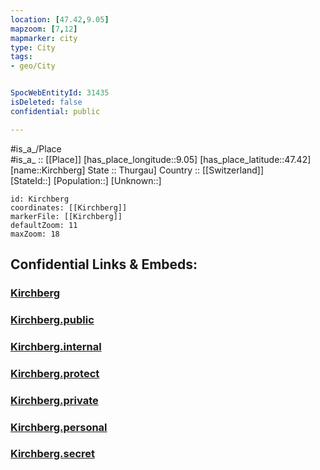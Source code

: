 ```yaml
---
location: [47.42,9.05] 
mapzoom: [7,12] 
mapmarker: city 
type: City
tags:
- geo/City


SpocWebEntityId: 31435
isDeleted: false
confidential: public

---
```

#is_a_/Place  
#is_a_ :: [[Place]] 
[has_place_longitude::9.05] 
[has_place_latitude::47.42] 
[name::Kirchberg] 
State :: Thurgau] 
Country :: [[Switzerland]]  
[StateId::] 
[Population::] 
[Unknown::] 


```leaflet
id: Kirchberg
coordinates: [[Kirchberg]] 
markerFile: [[Kirchberg]] 
defaultZoom: 11 
maxZoom: 18
```


## Confidential Links & Embeds: 

### [Kirchberg](/_Standards/Earth/Continent/Europe/Europe~Central/Switzerland/Switzerland~Cantons/St.Gallen,Canton/City/Kirchberg.md) 

### [Kirchberg.public](/_public/Earth/Continent/Europe/Europe~Central/Switzerland/Switzerland~Cantons/St.Gallen,Canton/City/Kirchberg.public.md) 

### [Kirchberg.internal](/_internal/Earth/Continent/Europe/Europe~Central/Switzerland/Switzerland~Cantons/St.Gallen,Canton/City/Kirchberg.internal.md) 

### [Kirchberg.protect](/_protect/Earth/Continent/Europe/Europe~Central/Switzerland/Switzerland~Cantons/St.Gallen,Canton/City/Kirchberg.protect.md) 

### [Kirchberg.private](/_private/Earth/Continent/Europe/Europe~Central/Switzerland/Switzerland~Cantons/St.Gallen,Canton/City/Kirchberg.private.md) 

### [Kirchberg.personal](/_personal/Earth/Continent/Europe/Europe~Central/Switzerland/Switzerland~Cantons/St.Gallen,Canton/City/Kirchberg.personal.md) 

### [Kirchberg.secret](/_secret/Earth/Continent/Europe/Europe~Central/Switzerland/Switzerland~Cantons/St.Gallen,Canton/City/Kirchberg.secret.md)

